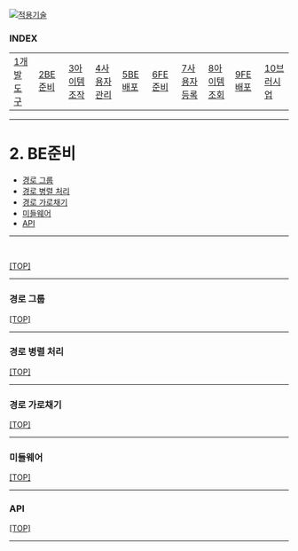 [nextjs15]: readme.md
[![적용기술](https://skillicons.dev/icons?i=nextjs,ts,react,vercel)][nextjs15]
 
### INDEX

<table>
  <tr>
    <td><a href="sect_01.md">1개발도구   </a></td>
    <td><a href="sect_02.md">2BE준비	   </a></td>
    <td><a href="sect_03.md">3아이템조작     </a></td>
    <td><a href="sect_04.md">4사용자관리     </a></td>
    <td><a href="sect_05.md">5BE배포    </a></td>
    <td><a href="sect_06.md">6FE준비    </a></td>
    <td><a href="sect_07.md">7사용자등록    </a></td>
    <td><a href="sect_08.md">8아이템조회    </a></td>
    <td><a href="sect_09.md">9FE배포    </a></td>
    <td><a href="sect_10.md">10브러시업   </a></td>
  </tr>
</table>

---
# 2. BE준비
- [경로 그룹](#경로-그룹)
- [경로 병렬 처리](#경로-병렬-처리)
- [경로 가로채기](#경로-가로채기)
- [미들웨어](#미들웨어)
- [API](#api)

---


<br/>


[[TOP]](#index)

---
### 경로 그룹

[[TOP]](#index)

---
### 경로 병렬 처리

[[TOP]](#index)

---
### 경로 가로채기

[[TOP]](#index)

---
### 미들웨어

[[TOP]](#index)

---
### API

[[TOP]](#index)

---
